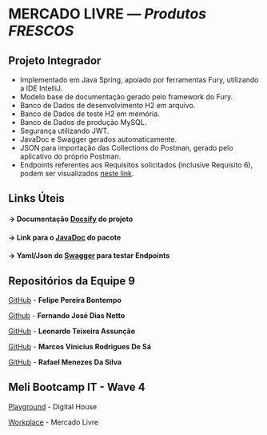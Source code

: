 # MERCADO LIVRE — _Produtos FRESCOS_
## Projeto Integrador

* Implementado em Java Spring, apoiado por ferramentas Fury, utilizando a IDE IntelliJ.
* Modelo base de documentação gerado pelo framework do Fury.
* Banco de Dados de desenvolvimento H2 em arquivo.
* Banco de Dados de teste H2 em memória.
* Banco de Dados de produção MySQL.
* Segurança utilizando JWT.
* JavaDoc e Swagger gerados automaticamente.
* JSON para importação das Collections do Postman, gerado pelo aplicativo do próprio Postman.
* Endpoints referentes aos Requisitos solicitados (inclusive Requisito 6), podem ser visualizados
[neste link](https://netto-meli.github.io/w4g9-projeto-final/guide/#/projeto_integrador/Endpoints).

## Links Úteis
#### -> Documentação [Docsify](https://netto-meli.github.io/w4g9-projeto-final/guide/#/) do projeto
#### -> Link para o [JavaDoc](https://netto-meli.github.io/w4g9-projeto-final/JavaDoc/) do pacote
#### -> Yaml/Json do [Swagger](https://netto-meli.github.io/w4g9-projeto-final/guide/#/swagger) para testar Endpoints
## Repositórios da Equipe 9
[GitHub](https://github.com/fpbontempo) - <b>Felipe Pereira Bontempo</b>

[Github](https://github.com/netto-meli) - <b>Fernando José Dias Netto</b>

[GitHub](https://github.com/LeoDevMeli) - <b>Leonardo Teixeira Assunção</b>

[GitHub](https://github.com/marcossa01) - <b>Marcos Vinicius Rodrigues De Sá</b>

[GitHub](https://github.com/rafaelmenez) - <b>Rafael Menezes Da Silva</b>
## Meli Bootcamp IT - Wave 4
[Playground](https://br-playground.digitalhouse.com/login) - Digital House

[Workplace](https://meli.workplace.com/) - Mercado Livre